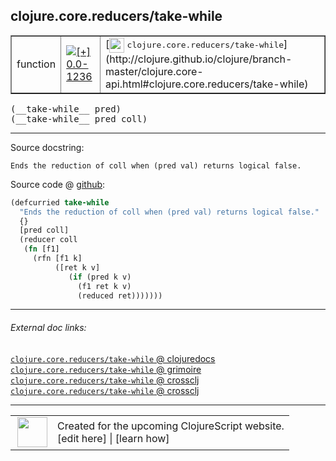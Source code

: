 ## clojure.core.reducers/take-while



 <table border="1">
<tr>
<td>function</td>
<td><a href="https://github.com/cljsinfo/cljs-api-docs/tree/0.0-1236"><img valign="middle" alt="[+] 0.0-1236" title="Added in 0.0-1236" src="https://img.shields.io/badge/+-0.0--1236-lightgrey.svg"></a> </td>
<td>
[<img height="24px" valign="middle" src="http://i.imgur.com/1GjPKvB.png"> <samp>clojure.core.reducers/take-while</samp>](http://clojure.github.io/clojure/branch-master/clojure.core-api.html#clojure.core.reducers/take-while)
</td>
</tr>
</table>


 <samp>
(__take-while__ pred)<br>
</samp>
 <samp>
(__take-while__ pred coll)<br>
</samp>

---





Source docstring:

```
Ends the reduction of coll when (pred val) returns logical false.
```


Source code @ [github](https://github.com/clojure/clojurescript/blob/r2080/src/cljs/clojure/core/reducers.cljs#L144-L154):

```clj
(defcurried take-while
  "Ends the reduction of coll when (pred val) returns logical false."
  {}
  [pred coll]
  (reducer coll
   (fn [f1]
     (rfn [f1 k]
          ([ret k v]
             (if (pred k v)
               (f1 ret k v)
               (reduced ret)))))))
```

<!--
Repo - tag - source tree - lines:

 <pre>
clojurescript @ r2080
└── src
    └── cljs
        └── clojure
            └── core
                └── <ins>[reducers.cljs:144-154](https://github.com/clojure/clojurescript/blob/r2080/src/cljs/clojure/core/reducers.cljs#L144-L154)</ins>
</pre>

-->

---



###### External doc links:

[`clojure.core.reducers/take-while` @ clojuredocs](http://clojuredocs.org/clojure.core.reducers/take-while)<br>
[`clojure.core.reducers/take-while` @ grimoire](http://conj.io/store/v1/org.clojure/clojure/1.7.0-beta3/clj/clojure.core.reducers/take-while/)<br>
[`clojure.core.reducers/take-while` @ crossclj](http://crossclj.info/fun/clojure.core.reducers/take-while.html)<br>
[`clojure.core.reducers/take-while` @ crossclj](http://crossclj.info/fun/clojure.core.reducers.cljs/take-while.html)<br>

---

 <table>
<tr><td>
<img valign="middle" align="right" width="48px" src="http://i.imgur.com/Hi20huC.png">
</td><td>
Created for the upcoming ClojureScript website.<br>
[edit here] | [learn how]
</td></tr></table>

[edit here]:https://github.com/cljsinfo/cljs-api-docs/blob/master/cljsdoc/clojure.core.reducers/take-while.cljsdoc
[learn how]:https://github.com/cljsinfo/cljs-api-docs/wiki/cljsdoc-files

<!--

This information was too distracting to show to readers, but I'll leave it
commented here since it is helpful to:

- pretty-print the data used to generate this document
- and show how to retrieve that data



The API data for this symbol:

```clj
{:ns "clojure.core.reducers",
 :name "take-while",
 :signature ["[pred]" "[pred coll]"],
 :history [["+" "0.0-1236"]],
 :type "function",
 :full-name-encode "clojure.core.reducers/take-while",
 :source {:code "(defcurried take-while\n  \"Ends the reduction of coll when (pred val) returns logical false.\"\n  {}\n  [pred coll]\n  (reducer coll\n   (fn [f1]\n     (rfn [f1 k]\n          ([ret k v]\n             (if (pred k v)\n               (f1 ret k v)\n               (reduced ret)))))))",
          :title "Source code",
          :repo "clojurescript",
          :tag "r2080",
          :filename "src/cljs/clojure/core/reducers.cljs",
          :lines [144 154]},
 :full-name "clojure.core.reducers/take-while",
 :clj-symbol "clojure.core.reducers/take-while",
 :docstring "Ends the reduction of coll when (pred val) returns logical false."}

```

Retrieve the API data for this symbol:

```clj
;; from Clojure REPL
(require '[clojure.edn :as edn])
(-> (slurp "https://raw.githubusercontent.com/cljsinfo/cljs-api-docs/catalog/cljs-api.edn")
    (edn/read-string)
    (get-in [:symbols "clojure.core.reducers/take-while"]))
```

-->
